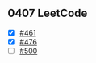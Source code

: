 ## 0407 LeetCode

- [x] [#461](https://leetcode.com/problems/hamming-distance/#/description)
- [x] [#476](https://leetcode.com/problems/number-complement/#/description)
- [ ] [#500](https://leetcode.com/problems/keyboard-row/#/description)
